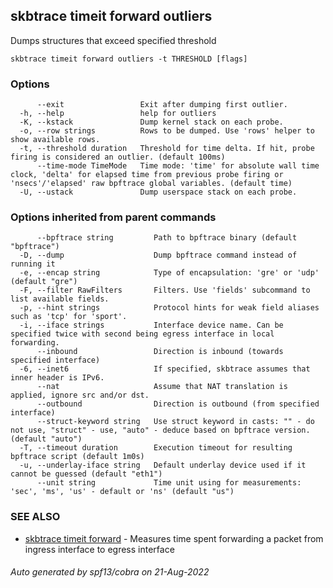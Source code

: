 ## skbtrace timeit forward outliers

Dumps structures that exceed specified threshold

```
skbtrace timeit forward outliers -t THRESHOLD [flags]
```

### Options

```
      --exit                 Exit after dumping first outlier.
  -h, --help                 help for outliers
  -K, --kstack               Dump kernel stack on each probe.
  -o, --row strings          Rows to be dumped. Use 'rows' helper to show available rows.
  -t, --threshold duration   Threshold for time delta. If hit, probe firing is considered an outlier. (default 100ms)
      --time-mode TimeMode   Time mode: 'time' for absolute wall time clock, 'delta' for elapsed time from previous probe firing or 'nsecs'/'elapsed' raw bpftrace global variables. (default time)
  -U, --ustack               Dump userspace stack on each probe.
```

### Options inherited from parent commands

```
      --bpftrace string         Path to bpftrace binary (default "bpftrace")
  -D, --dump                    Dump bpftrace command instead of running it
  -e, --encap string            Type of encapsulation: 'gre' or 'udp' (default "gre")
  -F, --filter RawFilters       Filters. Use 'fields' subcommand to list available fields.
  -p, --hint strings            Protocol hints for weak field aliases such as 'tcp' for 'sport'.
  -i, --iface strings           Interface device name. Can be specified twice with second being egress interface in local forwarding.
      --inbound                 Direction is inbound (towards specified interface)
  -6, --inet6                   If specified, skbtrace assumes that inner header is IPv6.
      --nat                     Assume that NAT translation is applied, ignore src and/or dst.
      --outbound                Direction is outbound (from specified interface)
      --struct-keyword string   Use struct keyword in casts: "" - do not use, "struct" - use, "auto" - deduce based on bpftrace version. (default "auto")
  -T, --timeout duration        Execution timeout for resulting bpftrace script (default 1m0s)
  -u, --underlay-iface string   Default underlay device used if it cannot be guessed (default "eth1")
      --unit string             Time unit using for measurements: 'sec', 'ms', 'us' - default or 'ns' (default "us")
```

### SEE ALSO

* [skbtrace timeit forward](skbtrace_timeit_forward.md)	 - Measures time spent forwarding a packet from ingress interface to egress interface

###### Auto generated by spf13/cobra on 21-Aug-2022
